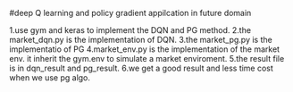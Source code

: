 #deep Q learning and policy gradient appilcation in future domain

1.use gym and keras to implement the DQN and PG method.
2.the market_dqn.py is the implementation of DQN.
3.the market_pg.py is the implementatio of PG
4.market_env.py is the implementation of the market env. it inherit the gym.env to simulate a market enviroment.
5.the result file is in dqn_result and pg_result. 
6.we get a good result and less time cost when we use pg algo. 
